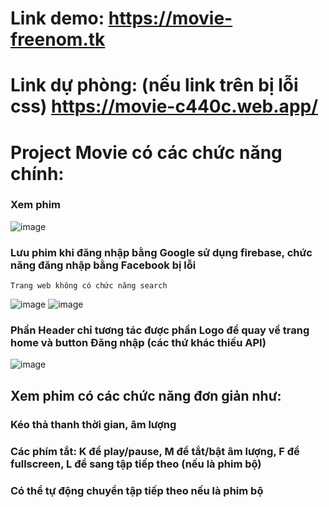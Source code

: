 # Link demo: https://movie-freenom.tk

# Link dự phòng: (nếu link trên bị lỗi css) https://movie-c440c.web.app/

# Project Movie có các chức năng chính:

### Xem phim

![image](https://user-images.githubusercontent.com/88520945/189867544-33c61f93-2e15-42b3-a4c3-74733f541699.png)

### Lưu phim khi đăng nhập bằng Google sử dụng firebase, chức năng đăng nhập bằng Facebook bị lỗi

    Trang web không có chức năng search

![image](https://user-images.githubusercontent.com/88520945/189868390-4b724d60-c177-4807-b32e-b145303977e8.png)
![image](https://user-images.githubusercontent.com/88520945/189868267-35ac9e12-740f-455e-b064-30941de11dc5.png)

### Phần Header chỉ tương tác được phần Logo để quay về trang home và button Đăng nhập (các thứ khác thiếu API)

![image](https://user-images.githubusercontent.com/88520945/189868864-337137e5-369f-41f4-9320-abfadaba434c.png)

## Xem phim có các chức năng đơn giản như:

### Kéo thả thanh thời gian, âm lượng

### Các phím tắt: K để play/pause, M để tắt/bật âm lượng, F để fullscreen, L để sang tập tiếp theo (nếu là phim bộ)

### Có thể tự động chuyển tập tiếp theo nếu là phim bộ
